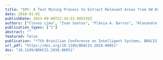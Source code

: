 ```yaml
---
title: "SPt: A Text Mining Process to Extract Relevant Areas from SW Documents to Exploratory Tests"
date: 2018-01-01
publishDate: 2023-09-06T22:34:53.985235Z
authors: ["Cloves Lima", "Ivan Santos", "Flávia A. Barros", "Alexandre Mota"]
publication_types: ["1"]
abstract: ""
featured: false
publication: "*7th Brazilian Conference on Intelligent Systems, BRACIS 2018, São Paulo, Brazil, October 22-25, 2018*"
url_pdf: "https://doi.org/10.1109/BRACIS.2018.00051"
doi: "10.1109/BRACIS.2018.00051"
---
```



